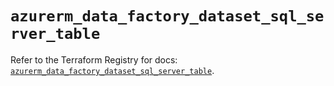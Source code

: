 # `azurerm_data_factory_dataset_sql_server_table`

Refer to the Terraform Registry for docs: [`azurerm_data_factory_dataset_sql_server_table`](https://registry.terraform.io/providers/hashicorp/azurerm/4.2.0/docs/resources/data_factory_dataset_sql_server_table).

